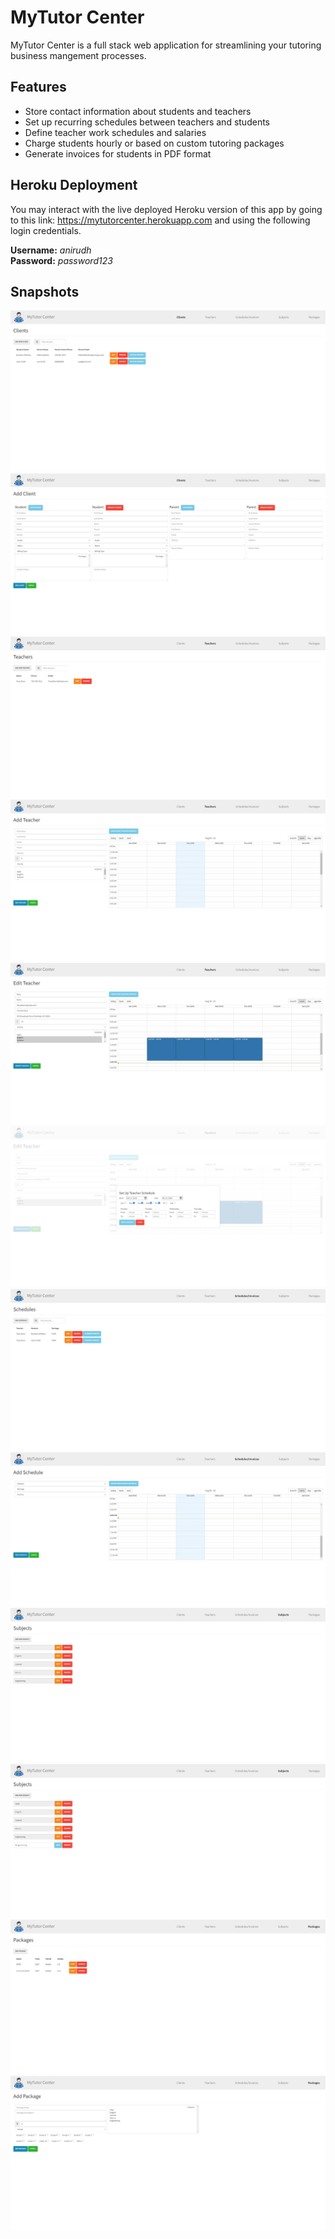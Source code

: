 # MyTutor Center

MyTutor Center is a full stack web application for streamlining your tutoring business mangement processes.

## Features

- Store contact information about students and teachers
- Set up recurring schedules between teachers and students
- Define teacher work schedules and salaries
- Charge students hourly or based on custom tutoring packages
- Generate invoices for students in PDF format

## Heroku Deployment

You may interact with the live deployed Heroku version of this app by going to this link: https://mytutorcenter.herokuapp.com and using the following login credentials.

**Username:** *anirudh*  
**Password:** *password123*

## Snapshots

<img src="/snapshots/snapshot-1.jpg" />
<img src="/snapshots/snapshot-2.jpg" />
<img src="/snapshots/snapshot-3.jpg" />
<img src="/snapshots/snapshot-4.jpg" />
<img src="/snapshots/snapshot-5.jpg" />
<img src="/snapshots/snapshot-6.jpg" />
<img src="/snapshots/snapshot-7.jpg" />
<img src="/snapshots/snapshot-8.jpg" />
<img src="/snapshots/snapshot-9.jpg" />
<img src="/snapshots/snapshot-10.jpg" />
<img src="/snapshots/snapshot-11.jpg" />
<img src="/snapshots/snapshot-12.jpg" />